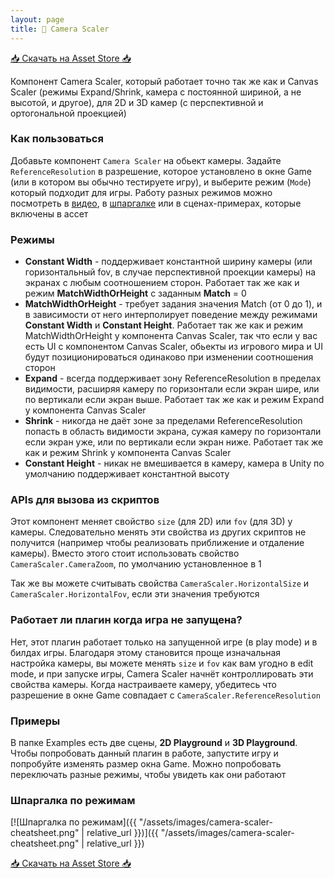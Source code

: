 ```yaml
---
layout: page
title: 🎥 Camera Scaler
---
```


[📥 Скачать на Asset Store 📥](https://u3d.as/2Tag)

Компонент Camera Scaler, который работает точно так же как и Canvas Scaler (режимы Expand/Shrink, камера с постоянной шириной, а не высотой, и другое), для 2D и 3D камер (с перспективной и ортогональной проекцией)

### Как пользоваться

Добавьте компонент `Camera Scaler` на обьект камеры. Задайте `ReferenceResolution` в разрешение, которое установлено в окне Game (или в котором вы обычно тестируете игру), и выберите режим (`Mode`) который подходит для игры. Работу разных режимов можно посмотреть в [видео](https://youtu.be/MsVARBLW05A), в [шпаргалке](#шпаргалка-по-режимам) или в сценах-примерах, которые включены в ассет

### Режимы
* **Constant Width** - поддерживает константной ширину камеры (или горизонтальный fov, в случае перспективной проекции камеры) на экранах с любым соотношением сторон. Работает так же как и режим **MatchWidthOrHeight** с заданным **Match** = 0
* **MatchWidthOrHeight** - требует задания значения Match (от 0 до 1), и в зависимости от него интерполирует поведение между режимами **Constant Width** и **Constant Height**. Работает так же как и режим MatchWidthOrHeight у компонента Canvas Scaler, так что если у вас есть UI с компонентом Canvas Scaler, обьекты из игрового мира и UI будут позиционироваться одинаково при изменении соотношения сторон
* **Expand** - всегда поддерживает зону ReferenceResolution в пределах видимости, расширяя камеру по горизонтали если экран шире, или по вертикали если экран выше. Работает так же как и режим Expand у компонента Canvas Scaler
* **Shrink** - никогда не даёт зоне за пределами ReferenceResolution попасть в область видимости экрана, сужая камеру по горизонтали если экран уже, или по вертикали если экран ниже. Работает так же как и режим Shrink у компонента Canvas Scaler
* **Constant Height** - никак не вмешивается в камеру, камера в Unity по умолчанию поддерживает константной высоту

### APIs для вызова из скриптов

Этот компонент меняет свойство `size` (для 2D) или `fov` (для 3D) у камеры. Следовательно менять эти свойства из других скриптов не получится (например чтобы реализовать приближение и отдаление камеры). Вместо этого стоит использовать свойство `CameraScaler.CameraZoom`, по умолчанию установленное в 1

Так же вы можете считывать свойства `CameraScaler.HorizontalSize` и `CameraScaler.HorizontalFov`, если эти значения требуются

### Работает ли плагин когда игра не запущена?

Нет, этот плагин работает только на запущенной игре (в play mode) и в билдах игры. Благодаря этому становится проще изначальная настройка камеры, вы можете менять `size` и `fov` как вам угодно в edit mode, и при запуске игры, Camera Scaler начнёт контроллировать эти свойства камеры. Когда настраиваете камеру, убедитесь что разрешение в окне Game совпадает с `CameraScaler.ReferenceResolution`

### Примеры

В папке Examples есть две сцены, **2D Playground** и **3D Playground**. Чтобы попробовать данный плагин в работе, запустите игру и попробуйте изменять размер окна Game. Можно попробовать переключать разные режимы, чтобы увидеть как они работают

### Шпаргалка по режимам

[![Шпаргалка по режимам]({{ "/assets/images/camera-scaler-cheatsheet.png" | relative_url }})]({{ "/assets/images/camera-scaler-cheatsheet.png" | relative_url }})

[📥 Скачать на Asset Store 📥](https://u3d.as/2Tag)
